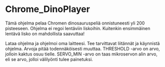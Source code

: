 # Chrome_DinoPlayer

Tämä ohjelma pelaa Chromen dinosauruspeliä onnistuneesti yli 200 pisteeseen. Ohjelma ei regoi lentäviin liskoihin. Kuitenkin ensimmäinen lentävä lisko
on mahdollista saavuttaa!

Lataa ohjelma ja ohjelmoi oma laitteesi. Tee tarvittavat liitännät ja käynnistä ohjelma. 
Arvoja pitää todennäköisesti muuttaa. THRESHOLD -arvo on arvo, jolloin kaktus osuu tielle. SERVO_MIN -arvo on taas mikroservon alin arvo, eli se arvo, jolloi välilyönti tulee
painetuksi.

